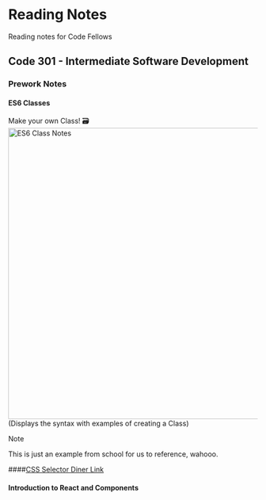 # Reading Notes
Reading notes for Code Fellows 

## Code 301 - Intermediate Software Development

### Prework Notes

#### ES6 Classes
Make your own Class! :card_file_box:
<img width="588" alt="ES6 Class Notes" src="https://github.com/maddieamie/reading-notes/assets/118625447/3ec64e8e-9aa4-4966-83e5-557bbba4a133">
(Displays the syntax with examples of creating a Class)
> [!NOTE]
> This is just an example from school for us to reference, wahooo.


####[CSS Selector Diner Link]([url](https://flukeout.github.io/)https://flukeout.github.io/)

#### Introduction to React and Components



